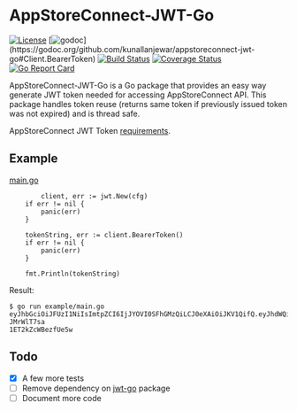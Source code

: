 # AppStoreConnect-JWT-Go

[![License](https://img.shields.io/badge/license-MIT-blue.svg)](LICENSE)
[![godoc](https://img.shields.io/badge/godoc-reference-5272B4.svg?)](https://godoc.org/github.com/kunallanjewar/appstoreconnect-jwt-go#Client.BearerToken)
[![Build Status](https://travis-ci.org/kunallanjewar/appstoreconnect-jwt-go.svg?branch=master)](https://travis-ci.org/kunallanjewar/appstoreconnect-jwt-go)
[![Coverage Status](https://coveralls.io/repos/github/kunallanjewar/appstoreconnect-jwt-go/badge.svg)](https://coveralls.io/github/kunallanjewar/appstoreconnect-jwt-go)
[![Go Report Card](https://goreportcard.com/badge/github.com/kunallanjewar/appstoreconnect-jwt-go)](https://goreportcard.com/report/github.com/kunallanjewar/appstoreconnect-jwt-go)

AppStoreConnect-JWT-Go is a Go package that provides an easy way generate JWT token needed for accessing AppStoreConnect API. This package handles token reuse (returns same token if previously issued token was not expired) and is thread safe.

AppStoreConnect JWT Token [requirements](https://developer.apple.com/documentation/appstoreconnectapi/generating_tokens_for_api_requests).

## Example

[main.go](example/main.go)

```golang
        client, err := jwt.New(cfg)
	if err != nil {
		panic(err)
	}

	tokenString, err := client.BearerToken()
	if err != nil {
		panic(err)
	}

	fmt.Println(tokenString)
```

Result:

```
$ go run example/main.go
eyJhbGciOiJFUzI1NiIsImtpZCI6IjJYOVI0SFhGMzQiLCJ0eXAiOiJKV1QifQ.eyJhdWQiOiJhcHBzdG9yZWNvbm5lY3QtdjEiLCJleHAiOjE1NjQ1OTQ0NzEsImlhdCI6MTU2NDU5Mzg3MSwiaXNzIjoiNTcyNDY1NDItOTZmZS0xYTYzLWUwNTMtMDgyNGQwMTEwNzJhIn0.Tpqv1ZoDcv7CsDaq4ZF8bycN3hJexYrBQbzsUEd6hNV94bQ_gIES1nsCDlF9-JMrWlT7sa
1ET2kZcWBezfUe5w
```

## Todo

- [x] A few more tests
- [ ] Remove dependency on [jwt-go](https://github.com/dgrijalva/jwt-go) package
- [ ] Document more code
